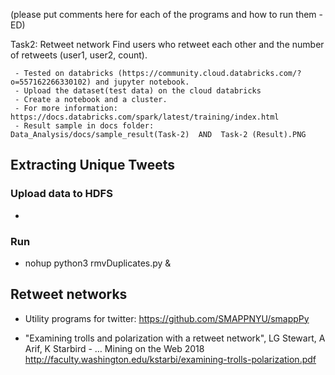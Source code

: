 (please put comments here for each of the programs and how to run them -ED)

Task2: Retweet network
Find users who retweet each other and the number of retweets (user1, user2, count).

     - Tested on databricks (https://community.cloud.databricks.com/?o=557162266330102) and jupyter notebook.
     - Upload the dataset(test data) on the cloud databricks
     - Create a notebook and a cluster.
     - For more information: https://docs.databricks.com/spark/latest/training/index.html
     - Result sample in docs folder: Data_Analysis/docs/sample_result(Task-2)  AND  Task-2 (Result).PNG 
   
## Extracting Unique Tweets

### Upload data to HDFS
-
### Run
* nohup python3 rmvDuplicates.py &

## Retweet networks

- Utility programs for twitter: https://github.com/SMAPPNYU/smappPy

- "Examining trolls and polarization with a retweet network", LG Stewart, A Arif, K Starbird - … Mining on the Web 2018 http://faculty.washington.edu/kstarbi/examining-trolls-polarization.pdf
